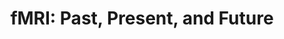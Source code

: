---
title: "fMRI: Past, Present, and Future"
project_id: 
date: 
conference_id: ""
presenters:
   - peter_bandettini
summary: "fMRI: Past, Present, and Future, MGH fMRI Course, MGH NMR Center, Charlestown, MA"
file: /assets/presentations/
filename: 
layout: presentation
---